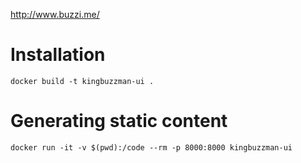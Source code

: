 http://www.buzzi.me/


# Installation

```
docker build -t kingbuzzman-ui .
```

# Generating static content

```
docker run -it -v $(pwd):/code --rm -p 8000:8000 kingbuzzman-ui
```
